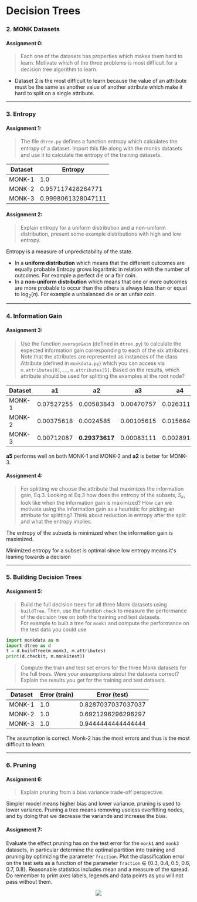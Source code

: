 # Decision Trees


### 2. MONK Datasets
#### Assignment 0:
> Each one of the datasets has properties which makes them hard to learn. Motivate which of the three problems is most diﬃcult for a decision tree algorithm to learn.


* Dataset 2 is the most difficult to learn because the value of an attribute must be the same as another value of another attribute which make it hard to split on a single attribute.

---

### 3. Entropy
#### Assignment 1:
> The ﬁle `dtree.py` deﬁnes a function entropy which calculates the entropy of a dataset. Import this ﬁle along with the monks datasets and use it to calculate the entropy of the training datasets.


| Dataset | Entropy            |
|---------|--------------------|
| MONK-1  | 1.0                |
| MONK-2  | 0.957117428264771  |
| MONK-3  | 0.9998061328047111 |

#### Assignment 2: 
> Explain entropy for a uniform distribution and a non-uniform distribution, present some example distributions with high and low entropy.

Entropy is a measure of unpredictability of the state.
* In a **uniform distribution** which means that the different outcomes are equally probable Entropy grows logaritmic in relation with the number of outcomes. For example a perfect die or a fair coin.
* In a **non-uniform distribution** which means that one or more outcomes are more probable to occur than the others is always less than or equal to log<sub>2</sub>(*n*). For example a unbalanced die or an unfair coin.
---

### 4. Information Gain
#### Assignment 3:
> Use the function `averageGain` (deﬁned in `dtree.py`) to calculate the expected information gain corresponding to each of the six attributes. Note that the attributes are represented as instances of the class Attribute (deﬁned in `monkdata.py`) which you can access via `m.attributes[0]`, ..., `m.attributes[5]`. Based on the results, which attribute should be used for splitting the examples at the root node?

| Dataset |     a1     |     a2     |     a3     |     a4     |     a5     |     a6     |
|---------|------------|------------|------------|------------|------------|------------|
|  MONK-1 | 0.07527255 | 0.00583843 | 0.00470757 | 0.0263117  | **0.28703075** | 0.00075786 |
|  MONK-2 | 0.00375618 | 0.0024585  | 0.00105615 | 0.01566425 | **0.01727718** | 0.00624762 |
|  MONK-3 | 0.00712087 | **0.29373617** | 0.00083111 | 0.00289182 | 0.25591172 | 0.00707703 |

**a5** performs well on both MONK-1 and MONK-2 and **a2** is better for MONK-3.

#### Assignment 4:
> For splitting we choose the attribute that maximizes the information gain, Eq.3. Looking at Eq.3 how does the entropy of
the subsets, *S<sub>k</sub>*, look like when the information gain is maximized? How can we motivate using the information gain as a heuristic for picking an attribute for splitting? Think about reduction in entropy after the split and what the entropy implies.

The entropy of the subsets is minimized when the information gain is maximized.

Minimized entropy for a subset is optimal since low entropy means it's leaning towards a decision

---

### 5. Building Decision Trees
#### Assignment 5:
> Build the full decision trees for all three Monk datasets using `buildTree`. Then, use the function `check` to measure the performance of the decision tree on both the training and test datasets. <br> For example to built a tree for `monk1` and compute the performance on the test data you could use
```python
import monkdata as m
import dtree as d
t = d.buildTree(m.monk1, m.attributes)
print(d.check(t, m.monk1test))
```
> Compute the train and test set errors for the three Monk datasets for the full trees. Were your assumptions about the datasets correct? Explain the results you get for the training and test datasets.

| Dataset | Error (train) |     Error (test)    |
|---------|---------------|---------------------|
|  MONK-1 |     1.0       | 0.8287037037037037  |
|  MONK-2 |     1.0       | 0.6921296296296297  |
|  MONK-3 |     1.0       | 0.9444444444444444  |

The assumption is correct. Monk-2 has the most errors and thus is the most difficult to learn.

---

### 6. Pruning
#### Assignment 6:
> Explain pruning from a bias variance trade-off perspective.

Simpler model means higher bias and lower variance. pruning is used to lower variance.
Pruning a tree means removing useless overfitting nodes, and by doing that we decrease the variande and increase the bias.

#### Assignment 7:
Evaluate the eﬀect pruning has on the test error for the `monk1` and `monk3` datasets, in particular determine the optimal partition into training and pruning by optimizing the parameter `fraction`. Plot the classiﬁcation error on the test sets as a function of the parameter `fraction` <span>&#8712;</span> {0.3, 0.4, 0.5, 0.6, 0.7, 0.8}. Reasonable statistics includes mean and a measure of the spread. Do remember to print axes labels, legends and data points as you will not pass without them.



<p align="center"><img src="https://github.com/sork01/dd2421dtree/pic.png"></p>
